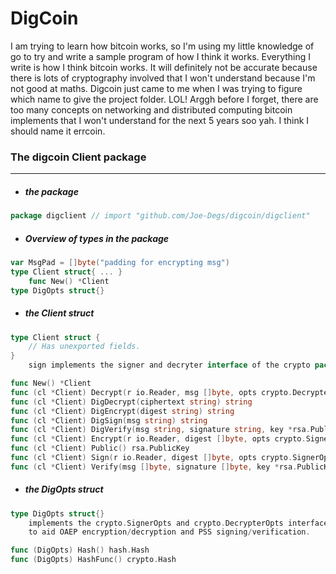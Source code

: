 # DigCoin

I am trying to learn how bitcoin works, so I'm using my little knowledge of go to try and write a sample program of how I think it works. Everything I write is how I think bitcoin works. It will definitely not be accurate because there is lots of cryptography involved that I won't understand because I'm not good at maths. Digcoin just came to me when I was trying to figure which name to give the project folder. LOL!
Arggh before I forget, there are too many concepts on networking and distributed computing bitcoin implements that I won't understand for the next 5 years soo yah. I think I should name it errcoin.

### The digcoin Client package
--------

*   ##### the package
```go
package digclient // import "github.com/Joe-Degs/digcoin/digclient"
```

*  ##### Overview of types in the package
```go
var MsgPad = []byte("padding for encrypting msg")
type Client struct{ ... }
    func New() *Client
type DigOpts struct{}
```

*   ##### the Client struct
```go
type Client struct {
	// Has unexported fields.
}
    sign implements the signer and decryter interface of the crypto package.

func New() *Client
func (cl *Client) Decrypt(r io.Reader, msg []byte, opts crypto.DecrypterOpts) ([]byte, error)
func (cl *Client) DigDecrypt(ciphertext string) string
func (cl *Client) DigEncrypt(digest string) string
func (cl *Client) DigSign(msg string) string
func (cl *Client) DigVerify(msg string, signature string, key *rsa.PublicKey) bool
func (cl *Client) Encrypt(r io.Reader, digest []byte, opts crypto.SignerOpts) ([]byte, error)
func (cl *Client) Public() rsa.PublicKey
func (cl *Client) Sign(r io.Reader, digest []byte, opts crypto.SignerOpts) ([]byte, error)
func (cl *Client) Verify(msg []byte, signature []byte, key *rsa.PublicKey, opts crypto.SignerOpts) error
```

* ##### the DigOpts struct
```go
type DigOpts struct{}
    implements the crypto.SignerOpts and crypto.DecrypterOpts interfaces. helper
    to aid OAEP encryption/decryption and PSS signing/verification.

func (DigOpts) Hash() hash.Hash
func (DigOpts) HashFunc() crypto.Hash
```
